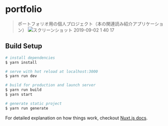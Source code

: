 # portfolio

> ポートフォリオ用の個人プロジェクト（本の関連読み紹介アプリケーション）
![スクリーンショット 2019-09-02 1 40 17](https://user-images.githubusercontent.com/24750002/64079496-043a7480-cd23-11e9-9305-b22df2c34872.png)

## Build Setup

``` bash
# install dependencies
$ yarn install

# serve with hot reload at localhost:3000
$ yarn run dev

# build for production and launch server
$ yarn run build
$ yarn start

# generate static project
$ yarn run generate
```

For detailed explanation on how things work, checkout [Nuxt.js docs](https://nuxtjs.org).
